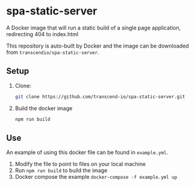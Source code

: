 # spa-static-server

A Docker image that will run a static build of a single page application, redirecting 404 to index.html

This repository is auto-built by Docker and the image can be downloaded from `transcendio/spa-static-server`.

## Setup

1. Clone:
    ```sh
    git clone https://github.com/transcend-io/spa-static-server.git
    ```

2. Build the docker image
    ```sh
    npm run build
    ```

## Use

An example of using this docker file can be found in `example.yml`.

1. Modify the file to point to files on your local machine
2. Run `npm run build` to build the image
3. Docker compose the example `docker-compose -f example.yml up`
